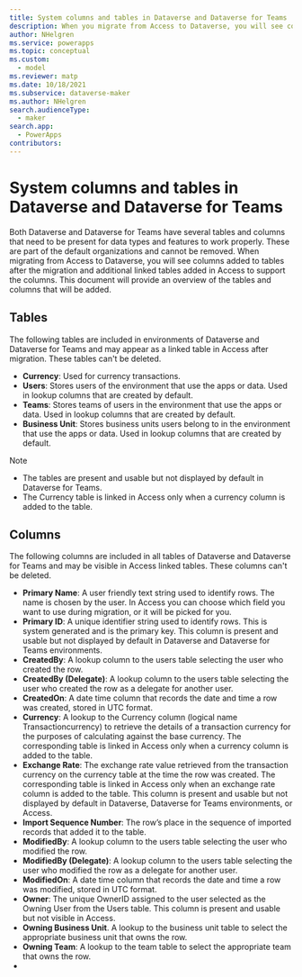 ```yaml
---
title: System columns and tables in Dataverse and Dataverse for Teams | Microsoft Docs
description: When you migrate from Access to Dataverse, you will see columns added to tables after the migration and additional linked tables added in Access to support the columns.
author: NHelgren
ms.service: powerapps
ms.topic: conceptual
ms.custom: 
  - model
ms.reviewer: matp
ms.date: 10/18/2021
ms.subservice: dataverse-maker
ms.author: NHelgren
search.audienceType: 
  - maker
search.app: 
  - PowerApps
contributors:
---
```

# System columns and tables in Dataverse and Dataverse for Teams 

Both Dataverse and Dataverse for Teams have several tables and columns that need to be present for data types and features to work properly. These are part of the default organizations and cannot be removed. When migrating from Access to Dataverse, you will see columns added to tables after the migration and additional linked tables added in Access to support the columns. This document will provide an overview of the tables and columns that will be added.

## Tables

The following tables are included in environments of Dataverse and Dataverse for Teams and may appear as a linked table in Access after migration. These tables can't be deleted.

- **Currency**: Used for currency transactions.
- **Users**: Stores users of the environment that use the apps or data. Used in lookup columns that are created by default.
- **Teams**: Stores teams of users in the environment that use the apps or data. Used in lookup columns that are created by default.
- **Business Unit**: Stores business units users belong to in the environment that use the apps or data. Used in lookup columns that are created by default.

> [!NOTE]
> - The tables are present and usable but not displayed by default in Dataverse for Teams.
> - The Currency table is linked in Access only when a currency column is added to the table.

## Columns 

The following columns are included in all tables of Dataverse and Dataverse for Teams and may be visible in Access linked tables. These columns can't be deleted.

- **Primary Name**: A user friendly text string used to identify rows. The name is chosen by the user. In Access you can choose which field you want to use during migration, or it will be picked for you.
- **Primary ID**: A unique identifier string used to identify rows. This is system generated and is the primary key. This column is present and usable but not displayed by default in Dataverse and Dataverse for Teams environments.
- **CreatedBy**: A lookup column to the users table selecting the user who created the row.
- **CreatedBy (Delegate)**: A lookup column to the users table selecting the user who created the row as a delegate for another user.
- **CreatedOn**: A date time column that records the date and time a row was created, stored in UTC format.
- **Currency**: A lookup to the Currency column (logical name Transactioncurrency) to retrieve the details of a transaction currency for the purposes of calculating against the base currency. The corresponding table is linked in Access only when a currency column is added to the table.
- **Exchange Rate**: The exchange rate value retrieved from the transaction currency on the currency table at the time the row was created. The corresponding table is linked in Access only when an exchange rate column is added to the table. This column is present and usable but not displayed by default in Dataverse, Dataverse for Teams environments, or Access.
- **Import Sequence Number**: The row’s place in the sequence of imported records that added it to the table.
- **ModifiedBy**: A lookup column to the users table selecting the user who modified the row.
- **ModifiedBy (Delegate)**: A lookup column to the users table selecting the user who modified the row as a delegate for another user.
- **ModifiedOn**: A date time column that records the date and time a row was modified, stored in UTC format.
- **Owner**: The unique OwnerID assigned to the user selected as the Owning User from the Users table. This column is present and usable but not visible in Access.
- **Owning Business Unit**. A lookup to the business unit table to select the appropriate business unit that owns the row.
- **Owning Team**: A lookup to the team table to select the appropriate team that owns the row.
- 